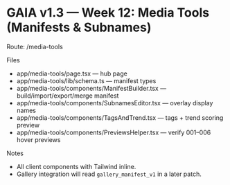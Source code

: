 # GAIA v1.3 — Week 12: Media Tools (Manifests & Subnames)
Route: /media-tools

Files
- app/media-tools/page.tsx — hub page
- app/media-tools/lib/schema.ts — manifest types
- app/media-tools/components/ManifestBuilder.tsx — build/import/export/merge manifest
- app/media-tools/components/SubnamesEditor.tsx — overlay display names
- app/media-tools/components/TagsAndTrend.tsx — tags + trend scoring preview
- app/media-tools/components/PreviewsHelper.tsx — verify 001–006 hover previews

Notes
- All client components with Tailwind inline.
- Gallery integration will read `gallery_manifest_v1` in a later patch.
